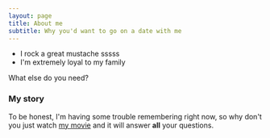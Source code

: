 ```yaml
---
layout: page
title: About me
subtitle: Why you'd want to go on a date with me
---
```




- I rock a great mustache sssss
- I'm extremely loyal to my family

What else do you need?

### My story

To be honest, I'm having some trouble remembering right now, so why don't you just watch [my movie](https://en.wikipedia.org/wiki/The_Princess_Bride_%28film%29) and it will answer **all** your questions.
